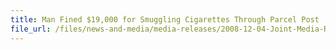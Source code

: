 ```yaml
---
title: Man Fined $19,000 for Smuggling Cigarettes Through Parcel Post
file_url: /files/news-and-media/media-releases/2008-12-04-Joint-Media-Release.pdf
---
```

